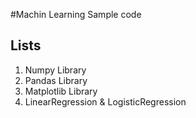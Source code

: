 #Machin Learning Sample code 

## Lists

1. Numpy Library
2. Pandas Library
3. Matplotlib Library
4. LinearRegression & LogisticRegression
